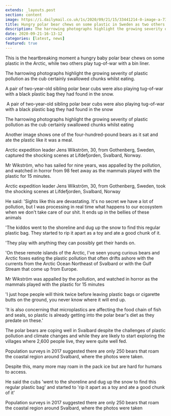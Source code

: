 ```yaml
---
extends: _layouts.post
section: content
image: https://i.dailymail.co.uk/1s/2020/09/21/15/33441214-0-image-a-73_1600698590027.jpg 
title: Hungry polar bear chews on some plastic in Sweden as two others play tug-of-war with a bin liner 
description: The harrowing photographs highlight the growing severity of plastic pollution as the cub certainly swallowed chunks whilst eating in Lifdefjorden, Svalbard, Norway. 
date: 2020-09-21-16-13-12 
categories: [latest, news] 
featured: true 
--- 
```

This is the heartbreaking moment a hungry baby polar bear chews on some plastic in the Arctic, while two others play tug-of-war with a bin liner.

The harrowing photographs highlight the growing severity of plastic pollution as the cub certainly swallowed chunks whilst eating.

A pair of two-year-old sibling polar bear cubs were also playing tug-of-war with a black plastic bag they had found in the snow. 

 A pair of two-year-old sibling polar bear cubs were also playing tug-of-war with a black plastic bag they had found in the snow

The harrowing photographs highlight the growing severity of plastic pollution as the cub certainly swallowed chunks whilst eating

Another image shows one of the four-hundred-pound bears as it sat and ate the plastic like it was a meal. 

Arctic expedition leader Jens Wikström, 30, from Gothenberg, Sweden, captured the shocking scenes at Lifdefjorden, Svalbard, Norway.

Mr Wikström, who has sailed for nine years, was appalled by the pollution, and watched in horror from 98 feet away as the mammals played with the plastic for 15 minutes. 

Arctic expedition leader Jens Wikström, 30, from Gothenberg, Sweden, took the shocking scenes at Lifdefjorden, Svalbard, Norway

He said: 'Sights like this are devastating. It's no secret we have a lot of pollution, but I was processing in real time what happens to our ecosystem when we don't take care of our shit. It ends up in the bellies of these animals

'The kiddos went to the shoreline and dug up the snow to find this regular plastic bag. They started to rip it apart as a toy and ate a good chunk of it. 

'They play with anything they can possibly get their hands on.

'On these remote islands of the Arctic, I've seen young curious bears and Arctic foxes eating the plastic pollution that often drifts ashore with the currents from the Arctic Ocean Northeast of Svalbard or with the Gulf Stream that come up from Europe.

Mr Wikström was appalled by the pollution, and watched in horror as the mammals played with the plastic for 15 minutes

'I just hope people will think twice before leaving plastic bags or cigarette butts on the ground, you never know where it will end up.

'It is also concerning that microplastics are affecting the food chain of fish and seals, so plastic is already getting into the polar bear's diet as they predate on these.'

The polar bears are coping well in Svalbard despite the challenges of plastic pollution and climate changes and while they are likely to start exploring the villages where 2,600 people live, they were quite well fed.

Population surveys in 2017 suggested there are only 250 bears that roam the coastal region around Svalbard, where the photos were taken. 

Despite this, many more may roam in the pack ice but are hard for humans to access. 

He said the cubs 'went to the shoreline and dug up the snow to find this regular plastic bag' and started to 'rip it apart as a toy and ate a good chunk of it'

Population surveys in 2017 suggested there are only 250 bears that roam the coastal region around Svalbard, where the photos were taken

